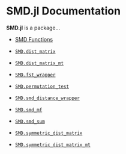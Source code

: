 
<a id='SMD.jl-Documentation-1'></a>

# SMD.jl Documentation


**SMD.jl** is a package...

- [SMD Functions](smdfuncs.md#SMD-Functions-1)

- [`SMD.dist_matrix`](smdfuncs.md#SMD.dist_matrix)
- [`SMD.dist_matrix_mt`](smdfuncs.md#SMD.dist_matrix_mt)
- [`SMD.fst_wrapper`](smdfuncs.md#SMD.fst_wrapper)
- [`SMD.permutation_test`](smdfuncs.md#SMD.permutation_test)
- [`SMD.smd_distance_wrapper`](smdfuncs.md#SMD.smd_distance_wrapper)
- [`SMD.smd_mf`](smdfuncs.md#SMD.smd_mf)
- [`SMD.smd_sum`](smdfuncs.md#SMD.smd_sum)
- [`SMD.symmetric_dist_matrix`](smdfuncs.md#SMD.symmetric_dist_matrix)
- [`SMD.symmetric_dist_matrix_mt`](smdfuncs.md#SMD.symmetric_dist_matrix_mt)

